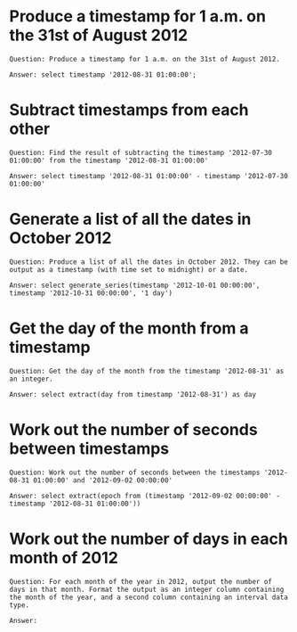 # Produce a timestamp for 1 a.m. on the 31st of August 2012

    Question: Produce a timestamp for 1 a.m. on the 31st of August 2012.

    Answer: select timestamp '2012-08-31 01:00:00';   

# Subtract timestamps from each other

    Question: Find the result of subtracting the timestamp '2012-07-30 01:00:00' from the timestamp '2012-08-31 01:00:00'

    Answer: select timestamp '2012-08-31 01:00:00' - timestamp '2012-07-30 01:00:00'

# Generate a list of all the dates in October 2012

    Question: Produce a list of all the dates in October 2012. They can be output as a timestamp (with time set to midnight) or a date.

    Answer: select generate_series(timestamp '2012-10-01 00:00:00', timestamp '2012-10-31 00:00:00', '1 day')

# Get the day of the month from a timestamp

    Question: Get the day of the month from the timestamp '2012-08-31' as an integer.

    Answer: select extract(day from timestamp '2012-08-31') as day

# Work out the number of seconds between timestamps

    Question: Work out the number of seconds between the timestamps '2012-08-31 01:00:00' and '2012-09-02 00:00:00'

    Answer: select extract(epoch from (timestamp '2012-09-02 00:00:00' - timestamp '2012-08-31 01:00:00'))

# Work out the number of days in each month of 2012

    Question: For each month of the year in 2012, output the number of days in that month. Format the output as an integer column containing the month of the year, and a second column containing an interval data type.

    Answer: 